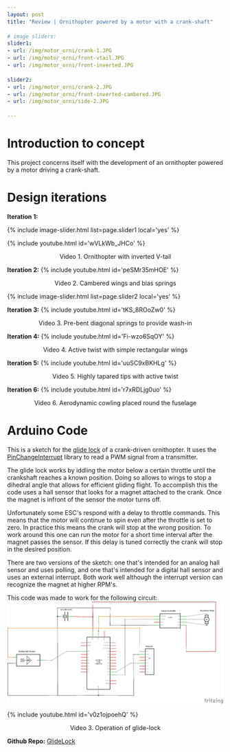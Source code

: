 ```yaml
---
layout: post
title: "Review | Ornithopter powered by a motor with a crank-shaft"

# image sliders:
slider1:
- url: /img/motor_orni/crank-1.JPG
- url: /img/motor_orni/front-vtail.JPG
- url: /img/motor_orni/front-inverted.JPG

slider2:
- url: /img/motor_orni/crank-2.JPG
- url: /img/motor_orni/front-inverted-cambered.JPG
- url: /img/motor_orni/side-2.JPG

---
```


# Introduction to concept
This project concerns itself with the development of an ornithopter powered by a motor driving a crank-shaft.

# Design iterations
__Iteration 1:__

{% include image-slider.html list=page.slider1 local='yes' %}

{% include youtube.html id='wVLkWb_JHCo' %}    
<p align="center">Video 1. Ornithopter with inverted V-tail</p>

__Iteration 2:__
{% include youtube.html id='peSMr35mHOE' %}   
<p align="center">Video 2. Cambered wings and bias springs</p>

{% include image-slider.html list=page.slider2 local='yes' %}

__Iteration 3:__
{% include youtube.html id='tKS_8ROoZw0' %}  
<p align="center">Video 3. Pre-bent diagonal springs to provide wash-in</p>

__Iteration 4:__
{% include youtube.html id='Fi-wzo6SqOY' %} 
<p align="center">Video 4. Active twist with simple rectangular wings</p>

__Iteration 5:__
{% include youtube.html id='uuSC9xBKHLg' %} 
<p align="center">Video 5. Highly tapared tips with active twist</p>

__Iteration 6:__
{% include youtube.html id='r7xRDLjg0uo' %} 
<p align="center">Video 6. Aerodynamic cowling placed round the fuselage</p>


# Arduino Code
This is a sketch for the [glide lock](http://ovirc.free.fr/GLDAB_English.php) of a crank-driven ornithopter.
It uses the [PinChangeInterrupt](https://github.com/NicoHood/PinChangeInterrupt) library to read a PWM signal from a transmitter.  

The glide lock works by iddling the motor below a certain throttle until the crankshaft reaches a known position.
Doing so allows to wings to stop a dihedral angle that allows for efficient gliding flight.
To accomplish this the code uses a hall sensor that looks for a magnet attached to the crank. 
Once the magnet is infront of the sensor the motor turns off.

Unfortunately some ESC's respond with a delay to throttle commands.
This means that the motor will continue to spin even after the throttle is set to zero. 
In practice this means the crank will stop at the wrong position.
To work around this one can run the motor for a short time interval after the magnet passes the sensor.
If this delay is tuned correctly the crank will stop in the desired position.

There are two versions of the sketch: one that's intended for an analog hall sensor and uses polling, 
and one that's intended for a digital hall sensor and uses an external interrupt. 
Both work well although the interrupt version can recognize the magnet at higher RPM's.

This code was made to work for the following circuit:  
![image](https://raw.githubusercontent.com/RCmags/GlideLock/main/glide_lock_schem.png)

{% include youtube.html id='v0z1ojpoehQ' %}    
<p align="center">Video 3. Operation of glide-lock</p> 

__Github Repo:__ [GlideLock](https://github.com/RCmags/GlideLock)
